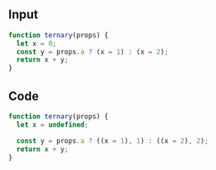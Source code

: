 
## Input

```javascript
function ternary(props) {
  let x = 0;
  const y = props.a ? (x = 1) : (x = 2);
  return x + y;
}

```

## Code

```javascript
function ternary(props) {
  let x = undefined;

  const y = props.a ? ((x = 1), 1) : ((x = 2), 2);
  return x + y;
}

```
      